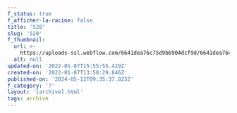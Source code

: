 ```yaml
---
f_status: true
f_afficher-la-racine: false
title: '520'
slug: '520'
f_thumbnail:
  url: >-
    https://uploads-ssl.webflow.com/6641dea76c75d9b6904dcf9d/6641dea76c75d9b6904dd383_520.jpg
  alt: null
updated-on: '2022-01-07T15:55:55.429Z'
created-on: '2022-01-07T13:50:29.846Z'
published-on: '2024-05-13T09:35:37.825Z'
f_category: '?'
layout: '[archive].html'
tags: archive
---
```



